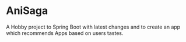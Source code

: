 # AniSaga

A Hobby project to Spring Boot with latest changes and to create an app which recommends Apps based on users tastes.
